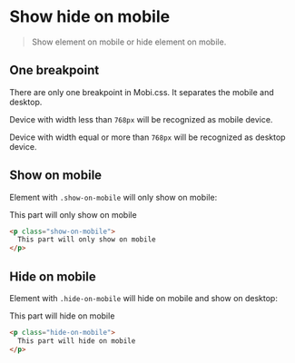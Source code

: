 # Show hide on mobile

> Show element on mobile or hide element on mobile.

## One breakpoint

There are only one breakpoint in Mobi.css. It separates the mobile and desktop.

Device with width less than `768px` will be recognized as mobile device.

Device with width equal or more than `768px` will be recognized as desktop device.

## Show on mobile

Element with `.show-on-mobile` will only show on mobile:

<p class="show-on-mobile">
  This part will only show on mobile
</p>

```html
<p class="show-on-mobile">
  This part will only show on mobile
</p>
```

## Hide on mobile

Element with `.hide-on-mobile` will hide on mobile and show on desktop:

<p class="hide-on-mobile">
  This part will hide on mobile
</p>

```html
<p class="hide-on-mobile">
  This part will hide on mobile
</p>
```
